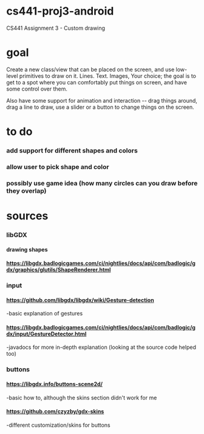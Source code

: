 # cs441-proj3-android
CS441 Assignment 3 - Custom drawing

# goal

Create a new class/view that can be placed on the screen, and use low-level primitives to draw on it.  Lines.  Text.  Images, Your choice; the goal is to get to a spot where you can comfortably put things on screen, and have some control over them.

Also have some support for animation and interaction -- drag things around, drag a line to draw, use a slider or a button to change things on the screen.

# to do

### add support for different shapes and colors
### allow user to pick shape and color
### possibly use game idea (how many circles can you draw before they overlap) 

# sources

### libGDX
#### drawing shapes
#### https://libgdx.badlogicgames.com/ci/nightlies/docs/api/com/badlogic/gdx/graphics/glutils/ShapeRenderer.html

### input
#### https://github.com/libgdx/libgdx/wiki/Gesture-detection
-basic explanation of gestures
#### https://libgdx.badlogicgames.com/ci/nightlies/docs/api/com/badlogic/gdx/input/GestureDetector.html
-javadocs for more in-depth explanation (looking at the source code helped too)

### buttons
#### https://libgdx.info/buttons-scene2d/
-basic how to, although the skins section didn't work for me
#### https://github.com/czyzby/gdx-skins
-different customization/skins for buttons


